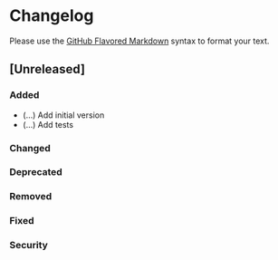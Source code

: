 # Changelog

Please use the [GitHub Flavored Markdown](https://help.github.com/articles/github-flavored-markdown/) syntax to format your text.

## [Unreleased]
### Added
- (...) Add initial version
- (...) Add tests

### Changed

### Deprecated

### Removed

### Fixed

### Security

